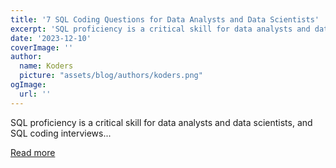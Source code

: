 ```yaml
---
title: '7 SQL Coding Questions for Data Analysts and Data Scientists'
excerpt: 'SQL proficiency is a critical skill for data analysts and data scientists, and SQL coding interviews...'
date: '2023-12-10'
coverImage: ''
author:
  name: Koders
  picture: "assets/blog/authors/koders.png"
ogImage:
  url: ''
---
```


SQL proficiency is a critical skill for data analysts and data scientists, and SQL coding interviews...

[Read more](https://dev.to/ghulam/7-sql-coding-questions-for-data-analysts-and-data-scientists-d7d)
